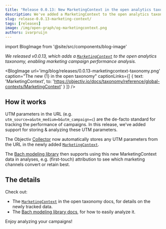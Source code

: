 ```yaml
---
title: "Release 0.0.13: New MarketingContext in the open analytics taxonomy"
description: We've added a MarketingContext to the open analytics taxonomy, enabling marketing campaign performance analysis. The Objectiv Collector now automatically stores any UTM parameters from the URL. 
slug: release-0.0.13-marketing-context/
tags: [releases]
image: /img/open-graph/og-marketingcontext.png
authors: ivarpruijn
---
```


<head>
  <meta property="og:title" content="Release 0.0.13: New MarketingContext in the open analytics taxonomy" />
</head>

import BlogImage from '@site/src/components/blog-image'


*We released v0.0.13, which adds a 
[`MarketingContext`](https://objectiv.io/docs/taxonomy/reference/global-contexts/MarketingContext) 
to the open analytics taxonomy, enabling marketing campaign performance analysis.*

<!--truncate-->

<BlogImage url='img/blog/releases/0.0.13-marketingcontext-taxonomy.png'
  caption="The new {1} in the open taxonomy"
  captionLinks={[
    {
      text: 'MarketingContext', 
      to: 'https://objectiv.io/docs/taxonomy/reference/global-contexts/MarketingContext'
    }
  ]} />

## How it works
UTM parameters in the URL (e.g. `utm_source=a&utm_medium=b&utm_campaign=c`) are the de-facto standard for 
tracking the performance of campaigns. In this release, we've added support for storing & analyzing these UTM 
parameters. 

The Objectiv [Collector](https://objectiv.io/docs/tracking/collector) now automatically stores any UTM 
parameters from the URL in the newly added 
[`MarketingContext`](https://objectiv.io/docs/taxonomy/reference/global-contexts/MarketingContext).

The [Bach modeling library](https://objectiv.io/docs/modeling/) then supports using this new MarketingContext 
data in analyses, e.g. (first-touch) attribution to see which marketing channels convert or retain best. 

## The details
Check out:
- The [`MarketingContext`](https://objectiv.io/docs/taxonomy/reference/global-contexts/MarketingContext) in 
the open taxonomy docs, for details on the newly tracked data.
- The [Bach modeling library docs](https://objectiv.io/docs/modeling/), for how to easily analyze it. 

Enjoy analyzing your campaigns!

